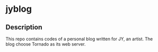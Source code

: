 # jyblog

## Description

This repo contains codes of a personal blog written for JY, an artist. The blog choose Tornado as its web server.

